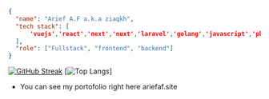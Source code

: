 ```Json
{
  "name": "Arief A.F a.k.a ziaqkh",
  "tech stack": [
      'vuejs','react','next','nuxt','laravel','golang','javascript','php','tailwind'
  ],
  "role": ["Fullstack", "frontend", "backend"]
}

```   

[![GitHub Streak](https://streak-stats.demolab.com?user=Arief-Af&theme=dark&hide_border=true&mode=weekly)](https://git.io/streak-stats)
[![Top Langs](https://github-readme-stats.vercel.app/api/top-langs/?username=Arief-Af&theme=tokyonight)]
- You can see my portofolio right here ariefaf.site
<!---
Arief-af/Arief-af is a ✨ special ✨ repository because its `README.md` (this file) appears on your GitHub profile.
You can click the Preview link to take a look at your changes.
--->

